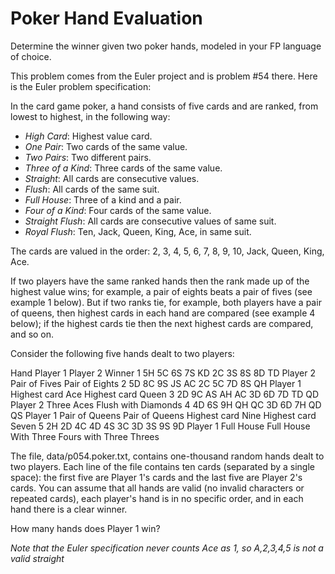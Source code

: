 # Poker Hand Evaluation

Determine the winner given two poker hands, modeled in your FP language of choice.

This problem comes from the Euler project and is problem #54 there. Here is the
Euler problem specification:

In the card game poker, a hand consists of five cards and are ranked, from lowest to highest, in the following way:

* *High Card*: Highest value card.
* *One Pair*: Two cards of the same value.
* *Two Pairs*: Two different pairs.
* *Three of a Kind*: Three cards of the same value.
* *Straight*: All cards are consecutive values.
* *Flush*: All cards of the same suit.
* *Full House*: Three of a kind and a pair.
* *Four of a Kind*: Four cards of the same value.
* *Straight Flush*: All cards are consecutive values of same suit.
* *Royal Flush*: Ten, Jack, Queen, King, Ace, in same suit.

The cards are valued in the order:
2, 3, 4, 5, 6, 7, 8, 9, 10, Jack, Queen, King, Ace.

If two players have the same ranked hands then the rank made up of the highest value wins; for example, a pair of eights beats a pair of fives (see example 1 below). But if two ranks tie, for example, both players have a pair of queens, then highest cards in each hand are compared (see example 4 below); if the highest cards tie then the next highest cards are compared, and so on.

Consider the following five hands dealt to two players:

  Hand        Player 1        Player 2        Winner
  1       5H 5C 6S 7S KD     2C 3S 8S 8D TD   Player 2
          Pair of Fives      Pair of Eights
  2       5D 8C 9S JS AC     2C 5C 7D 8S QH   Player 1
          Highest card Ace   Highest card Queen
  3       2D 9C AS AH AC     3D 6D 7D TD QD   Player 2
          Three Aces         Flush with Diamonds
  4       4D 6S 9H QH QC     3D 6D 7H QD QS   Player 1
          Pair of Queens     Pair of Queens
          Highest card Nine  Highest card Seven
  5       2H 2D 4C 4D 4S     3C 3D 3S 9S 9D   Player 1
          Full House         Full House
          With Three Fours   with Three Threes

The file, data/p054.poker.txt, contains one-thousand random hands dealt to two players. Each line of the file contains ten cards (separated by a single space): the first five are Player 1's cards and the last five are Player 2's cards. You can assume that all hands are valid (no invalid characters or repeated cards), each player's hand is in no specific order, and in each hand there is a clear winner.

How many hands does Player 1 win?

*Note that the Euler specification never counts Ace as 1, so A,2,3,4,5 is not a valid straight*
